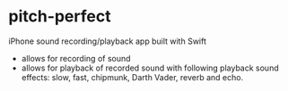 # pitch-perfect
iPhone sound recording/playback app built with Swift

- allows for recording of sound 
- allows for playback of recorded sound with following playback sound effects: slow, fast, chipmunk, Darth Vader,
reverb and echo.

